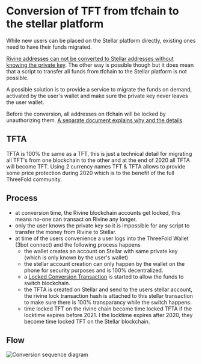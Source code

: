 # Conversion of TFT from tfchain to the stellar platform

While new users can be placed on the Stellar platform directly, existing ones need to have their funds migrated.

[Rivine addresses can not be converted to Stellar addresses without knowing the private key](https://github.com/threefoldtech/rivine/blob/master/research/stellar/examples/accounts/readme.md#rivine-key-conversion).
The other way is possible though but it does mean that a script to transfer all funds from tfchain to the Stellar platform is not possible.

A possible solution is to provide a service to migrate the funds on demand, activated by the user's wallet and make sure the private key never leaves the user wallet.

Before the conversion, all addresses on tfchain will be locked by unauthorizing them. [A separate document explains why and the details](./locked_conversion_transaction.md).

## TFTA

TFTA is 100% the same as a TFT, this is just a technical detail for migrating all TFT's from one blockchain to the other and at the end of 2020 all TFTA will become TFT. Using 2 currency names TFT & TFTA allows to provide some price protection during 2020 which is to the benefit of the full ThreeFold community.

## Process

- at conversion time, the Rivine blockchain accounts get locked, this means no-one can transact on Rivine any longer.
- only the user knows the private key so it is impossible for any script to transfer the money from Rivine to Stellar.
- at time of the users convenience a user logs into the ThreeFold Wallet (3bot connect) and the following process happens
    - the wallet creates an account on Stellar with same private key (which is only known by the user's wallet)
    - the stellar account creation can only happen by the wallet on the phone for security purposes and is 100% decentralized.
    - a [Locked Conversion Transaction](./locked_conversion_transaction.md) is started to allow the funds to switch blockchain.
    - the TFTA is created on Stellar and send to the users stellar account, the rivine lock transaction hash is attached to this stellar transaction to make sure there is 100% transparancy while the switch happens.
    - time locked TFT on the rivine chain become time locked TFTA if the locktime expires before 2021. I the locktime expires after 2020,  they become time locked TFT on the Stellar blockchain.

## Flow

![Conversion sequence diagram](./conversionflow.png)
